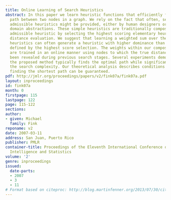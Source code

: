 ```yaml
---
title: Online Learning of Search Heuristics
abstract: In this paper we learn heuristic functions that efficiently find the shortest
  path between two nodes in a graph. We rely on the fact that often, several elementary
  admissible heuristics might be provided, either by human designers or from formal
  domain abstractions. These simple heuristics are traditionally composed into a new
  admissible heuristic by selecting the highest scoring elementary heuristic in each
  distance evaluation. We suggest that learning a weighted sum over the elementary
  heuristics can often generate a heuristic with higher dominance than the heuristic
  defined by the highest score selection. The weights within our composite heuristic
  are trained in an online manner using nodes to which the true distance has already
  been revealed during previous search stages. Several experiments demonstrate that
  the proposed method typically finds the optimal path while significantly reducing
  the search complexity. Our theoretical analysis describes conditions under which
  finding the shortest path can be guaranteed.
pdf: http://jmlr.org/proceedings/papers/v2/fink07a/fink07a.pdf
layout: inproceedings
id: fink07a
month: 0
firstpage: 115
lastpage: 122
page: 115-122
sections: 
author:
- given: Michael
  family: Fink
reponame: v2
date: 2007-03-11
address: San Juan, Puerto Rico
publisher: PMLR
container-title: Proceedings of the Eleventh International Conference on Artificial
  Intelligence and Statistics
volume: '2'
genre: inproceedings
issued:
  date-parts:
  - 2007
  - 3
  - 11
# Format based on citeproc: http://blog.martinfenner.org/2013/07/30/citeproc-yaml-for-bibliographies/
---
```

